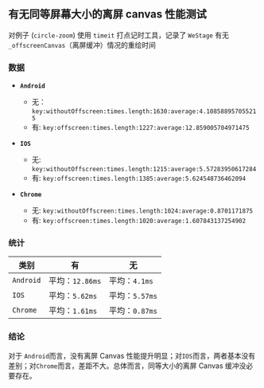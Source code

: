 有无同等屏幕大小的离屏 canvas 性能测试
----------

对例子 (`circle-zoom`) 使用 `timeit` 打点记时工具，记录了 `WeStage` 有无 `_offscreenCanvas`（离屏缓冲）情况的重绘时间

### 数据

- **`Android`**

  - 无： `key:withoutOffscreen:times.length:1630:average:4.108588957055215`
  - 有:  `key:offscreen:times.length:1227:average:12.859005704971475`

- **`IOS`**

  - 无:  `key:withoutOffscreen:times.length:1215:average:5.57283950617284`
  - 有:  `key:offscreen:times.length:1385:average:5.624548736462094`

- **`Chrome`**

  - 无:  `key:withoutOffscreen:times.length:1024:average:0.8701171875`
  - 有:  `key:offscreen:times.length:1020:average:1.607843137254902`

### 统计
| 类别 |有 | 无 |
| --- | --- | --- |
| `Android` | 平均：`12.86ms`| 平均：`4.1ms` |
| `IOS` | 平均：`5.62ms` | 平均：`5.57ms` |
| `Chrome` | 平均：`1.61ms` | 平均：`0.87ms`|

### 结论

对于 `Android`而言，没有离屏 Canvas 性能提升明显；对`IOS`而言，两者基本没有差别；对`Chrome`而言，差距不大。总体而言，同等大小的离屏 Canvas 缓冲没必要存在。